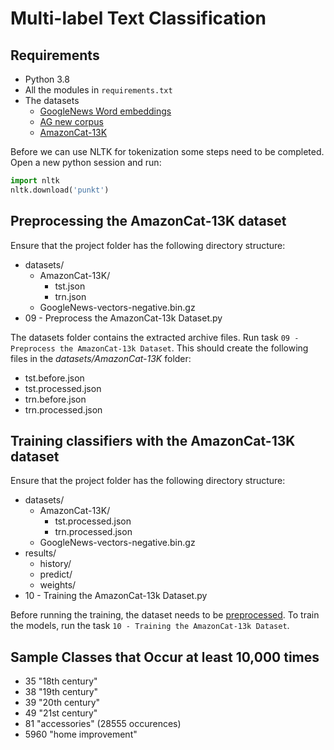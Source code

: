 # Multi-label Text Classification

## Requirements

- Python 3.8
- All the modules in `requirements.txt`
- The datasets
  - [GoogleNews Word embeddings](https://drive.google.com/file/d/0B7XkCwpI5KDYNlNUTTlSS21pQmM/edit?usp=sharing)
  - [AG new corpus](https://github.com/mhjabreel/CharCnn_Keras/tree/master/data/ag_news_csv)
  - [AmazonCat-13K](https://drive.google.com/file/d/17rVRDarPwlMpb3l5zof9h34FlwbpTu4l)

Before we can use NLTK for tokenization some steps need to be completed. Open a new python session and run:

```python
import nltk
nltk.download('punkt')
```

## Preprocessing the AmazonCat-13K dataset

Ensure that the project folder has the following directory structure:

- datasets/
  - AmazonCat-13K/
    - tst.json
    - trn.json
  - GoogleNews-vectors-negative.bin.gz
- 09 - Preprocess the AmazonCat-13k Dataset.py

The datasets folder contains the extracted archive files. Run task `09 - Preprocess the AmazonCat-13k Dataset`. This should create the following files in the *datasets/AmazonCat-13K* folder:

- tst.before.json
- tst.processed.json
- trn.before.json
- trn.processed.json

## Training classifiers with the AmazonCat-13K dataset

Ensure that the project folder has the following directory structure:

- datasets/
  - AmazonCat-13K/
    - tst.processed.json
    - trn.processed.json
  - GoogleNews-vectors-negative.bin.gz
- results/
  - history/
  - predict/
  - weights/
- 10 - Training the AmazonCat-13k Dataset.py

Before running the training, the dataset needs to be [preprocessed](#preprocessing-the-amazoncat-13k-dataset). To train the models, run the task `10 - Training the AmazonCat-13k Dataset`.

## Sample Classes that Occur at least 10,000 times

- 35 "18th century"
- 38 "19th century"
- 39 "20th century"
- 49 "21st century"
- 81 "accessories" (28555 occurences)
- 5960 "home improvement"

